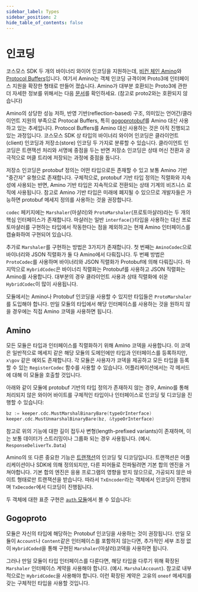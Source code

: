```yaml
---
sidebar_label: Types
sidebar_position: 2
hide_table_of_contents: false
---
```


# 인코딩

코스모스 SDK 두 개의 바이너리 와이어 인코딩을 지원하는데, [비컨 체인 Amino](https://github.com/bnb-chain/bnc-go-amino)와
[Protocol Buffers](https://developers.google.com/protocol-buffers)입니다. 여기서 Amino는 객체 인코딩 규격이며 Proto3에 인터페이스 지원을 확장한 형태로 만들어 졌습니다.
Amino가 대부분 호환되는 Proto3에 관한 더 자세한 정보를 위해서는 다음 [문서](https://developers.google.com/protocol-buffers/docs/proto3)를 확인하세요. (참고로 proto2와는 호환되지 않습니다)

Amino의 상당한 성능 저하, 반영 기반(reflection-based) 구조, 의미있는 언어간/클라이언트 지원의 부족으로 Protocal Buffers, 특히 [gogoprotobuf](https://github.com/gogo/protobuf/)를 Amino 대신 사용하고 있는 추세입니다. Protocol Buffers를 Amino 대신 사용하는 것은 아직 진행되고 있는 과정입니다.
코스모스 SDK 상 타입의 바이너리 와이어 인코딩은 클라이언트(client) 인코딩과 저장소(store) 인코딩 두 가지로 분류할 수 있습니다. 클라이언트 인코딩은 트랜잭션 처리와 서명에 중점을 두는 반면 저장소 인코딩은 상태 머신 전환과 궁극적으로 머클 트리에 저장되는 과정에 중점을 둡니다.

저장소 인코딩은 protobuf 정의는 어떤 타입으로든 존재할 수 있고 보통 Amino 기반 "중간자" 유형으로 존재합니다. 구체적으로, protobuf 기반 타입 정의는 직렬화와 지속성에 사용되는 반면, Amino 기반 타입은 지속적으로 전환되는 상태 기계의 비즈니스 로직에 사용됩니다. 참고로 Amino 기반 타입은 미래에 폐지될 수 있으므로 개발자들은 가능하면 protobuf 메세지 정의를 사용하는 것을 권장합니다.

`codec` 페키지에는 `Marshaler`(마샬러)와 `ProtoMarshaler`(프로토마샬러)라는 두 개의 핵심 인터페이스가 존재합니다. 마샬러는 일반 `interface{}`타입을 사용하는 대신 프로토마샬러를 구현하는 타입에서 작동한다는 점을 제외하고는 현재 Amino 인터페이스를 캡슐화하여 구현되어 있습니다.

추가로 `Marshaler`를 구현하는 방법은 3가지가 존재합니다. 첫 번째는 `AminoCodec`으로 바이너리와 JSON 직렬화가 둘 다 Amino에서 다뤄집니다. 두 번째 방법은 `ProtoCodec`를 사용하며 바이너리와 JSON 직렬화가 Protobuf에 의해 다뤄집니다. 마지막으로 `HybridCodec`은 바이너리 직렬화는 Protobuf를 사용하고 JSON 직렬화는 Amino를 사용합니다. 대부분의 경우 클라이언트 사용과 상태 직렬화에 쉬운 `HybridCodec`이 많이 사용됩니다.

모듈에서는 Amino나 Protobuf 인코딩을 사용할 수 있지만 타입들은 `ProtoMarshaler`를 도입해야 합니다. 만일 모듈의 타입에서 해당 인터페이스를 사용하는 것을 원하지 않을 경우에는 직접 Amino 코덱을 사용하면 됩니다.

## Amino

모든 모듈은 타입과 인터페이스를 직렬화하기 위해 Amino 코덱을 사용합니다. 이 코덱은 일반적으로
메세지 같은 해당 모듈의 도메인에만 타입과 인터페이스를 등록하지만, `x\gov` 같은 예외도 존재합니다.
각 모듈은 사용자가 코덱을 제공하고 모든 타입을 등록할 수 있는 `RegisterCodec` 함수를 사용할 수 있습니다.
어플리케이션에서는 각 메서드에 대해 이 모듈을 호출할 것입니다.

아래와 같이 모듈에 protobuf 기반의 타입 정의가 존재하지 않는 경우,
Amino를 통해 처리되지 않은 와이어 바이트를 구체적인 타입이나 인터페이스로 인코딩 및 디코딩을 진행할 수 있습니다:

```go
bz := keeper.cdc.MustMarshalBinaryBare(typeOrInterface)
keeper.cdc.MustUnmarshalBinaryBare(bz, &typeOrInterface)
```

참고로 위의 기능에 대한 길이 접두사 변형(length-prefixed variants)이 존재하며, 
이는 보통 데이터가 스트리밍이나 그룹화 되는 경우 사용됩니다. (예시. `ResponseDeliverTx.Data`)


Amino의 또 다른 중요한 기능은 [트랜잭션](../transaction.md)의 인코딩 및 디코딩입니다.
트랜잭션은 어플리케이션이나 SDK에 의해 정의되지만, 다른 피어들로 전파될려면 기본 합의 엔진을 거쳐야합니다.
기본 합의 엔진은 응용 프로그램의 영향을 받지 않으므로, 가공되지 않은 바이트 형태로만 트랜잭션을 받습니다.
따라서 `TxEncoder`라는 객체에서 인코딩이 진행되며 `TxDecoder`에서 디코딩이 진행됩니다.


두 객체에 대한 표준 구현은 [`auth` 모듈](https://github.com/cosmos/cosmos-sdk/blob/master/x/auth)에서 볼 수 있습니다:


## Gogoproto

모듈은 자신의 타입에 해당하는 Protobuf 인코딩을 사용하는 것이 권장됩니다. 
만일 모듈이 `Account`나 `Content`같은 인터페이스를 포함하지 않는다면, 추가적인
세부 조정 없이 `HybridCoded`을 통해 구현된 `Marshaler`(마샬러)코덱을 사용하면 됩니다.

그러나 만일 모듈이 타입 인터페이스를 다룬다면, 해당 타입을 다루기 위해 확장된 `Marshaler` 인터페이스 계약을 사용해야 합니다. (예시. `MarshalAccount`).
참고로 내부적으로는 `HybridCodec`을 사용해야 합니다. 이런 확장된 계약은 고유의 `oneof` 메세지를 갖는 구체적인 타입을 사용할 것입니다.

